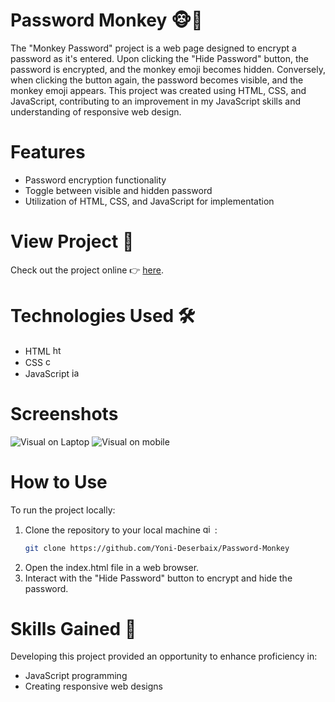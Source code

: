 # Password Monkey 🐵🙈

The "Monkey Password" project is a web page designed to encrypt a password as it's entered. Upon clicking the "Hide Password" button, the password is encrypted, and the monkey emoji becomes hidden. Conversely, when clicking the button again, the password becomes visible, and the monkey emoji appears. This project was created using HTML, CSS, and JavaScript, contributing to an improvement in my JavaScript skills and understanding of responsive web design.

# Features 
- Password encryption functionality
- Toggle between visible and hidden password
- Utilization of HTML, CSS, and JavaScript for implementation

# View Project 👀
Check out the project online 👉 [here](https://yoni-deserbaix.github.io/Password-Monkey/).

# Technologies Used 🛠
- HTML <img src="https://cdn.jsdelivr.net/gh/devicons/devicon/icons/html5/html5-original.svg" height="15" alt="html5 logo"  />
- CSS <img src="https://cdn.jsdelivr.net/gh/devicons/devicon/icons/css3/css3-original.svg" height="15" alt="css3 logo"  />
- JavaScript  <img src="https://cdn.jsdelivr.net/gh/devicons/devicon/icons/javascript/javascript-original.svg" height="15" alt="javascript logo"  />

# Screenshots
![Visual on Laptop](https://github.com/YD-SavvyDev/Password-Monkey/blob/main/Screenshots/visual-monkey-psw-laptop.png)
![Visual on mobile](https://github.com/YD-SavvyDev/Password-Monkey/blob/main/Screenshots/visual-monkey-psw-iphone.png)

# How to Use 
To run the project locally:

1. Clone the repository to your local machine  <img src="https://cdn.jsdelivr.net/gh/devicons/devicon/icons/git/git-original.svg" height="15" alt="git logo"  /> :
    ```bash
    git clone https://github.com/Yoni-Deserbaix/Password-Monkey
    ```
2. Open the index.html file in a web browser.
4. Interact with the "Hide Password" button to encrypt and hide the password.

# Skills Gained 🌟
Developing this project provided an opportunity to enhance proficiency in:

- JavaScript programming
- Creating responsive web designs
